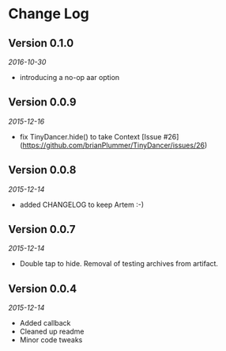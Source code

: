 Change Log
==========
## Version 0.1.0
_2016-10-30_
* introducing a no-op aar option

## Version 0.0.9
_2015-12-16_
*  fix TinyDancer.hide() to take Context [Issue #26] (https://github.com/brianPlummer/TinyDancer/issues/26)

## Version 0.0.8

_2015-12-14_

 *  added CHANGELOG to keep Artem :-)

## Version 0.0.7

_2015-12-14_

*  Double tap to hide.  Removal of testing archives from artifact.

## Version 0.0.4

_2015-12-14_
* Added callback
* Cleaned up readme
* Minor code tweaks
